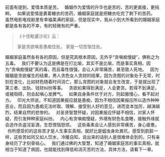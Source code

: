 前面有提到，爱情本质是苦。
&nbsp;
婚姻作为爱情的升华也是苦的，苦的更直接，更纯粹。
&nbsp;
如果说爱情是裹着糖衣的苦药，婚姻家庭就是把糖衣吃完了剩下的苦药。
&nbsp;
虽然电影电视剧里有幸福美满的家庭，但是现实中，我从小到大所看到的婚姻家庭都是各有各的不幸，有的轻微有的严重。

> 《十住毗婆沙论》云：
> 
>  家是贪欲嗔恚愚痴住处。
> 家是一切苦恼住处。

婚姻家庭虽然各有各的原因，但是究其根本原因，无外乎“贪嗔痴慢疑”，佛称之为五毒。
&nbsp;
我们不要认为这是佛是在打比喻，其实不是比喻，而是事实真相，因为“贪嗔痴慢疑”真的毒，而且毒性很强，会让人非常痛苦，甚至致人死地。
&nbsp;
因为婚姻是贪欲催生的结果，男人贪色女人贪财的结果，因为贪图的对象处于无常，时刻在变化，比如财色随着时间消亡，那么贪图的对象就会发生改变，于是就出现了第三者、出轨、钱财纠纷等事。
&nbsp;
贪欲如果得到满足，人会更贪。若得不到满足，或被阻碍，则会起嗔心发脾气。
&nbsp;
如果自身条件优于对方，则起傲慢心，看不起对方。
&nbsp;
印光大师说，不知道因果报应就是愚痴，因为不相信因果报应所以造作种种恶业，而且因为愚痴无法听取、理解、接受别人好的意见，进而变本加厉，越演越烈，结果自然的悲惨的。
&nbsp;
对圣贤智慧怀疑，对因果报应怀疑不相信，对家人怀疑，而引发种种家庭纠纷。
&nbsp;
内心有贪嗔痴慢疑，外境有财色名食睡，接触外缘就会造作杀盗淫妄酒，生怨恨恼怒烦。
&nbsp;
这些毒素会让人感到非常痛苦，身心疲惫。
&nbsp;
你所感受的的这些苦才是人生事实真相，就好比是蛆虫身处粪坑，感受到肮脏一样，这些苦如同又如人饮水，冷暖自知，说出来的话别人是很难体会到的，只有亲身经历了才刻骨铭心。
&nbsp;
我们通过佛的大智慧，知道了婚姻家庭苦的事实真相，就相当于知道了病因，也就能找到降低和消灭苦的方法，具体方法，请看下一章。